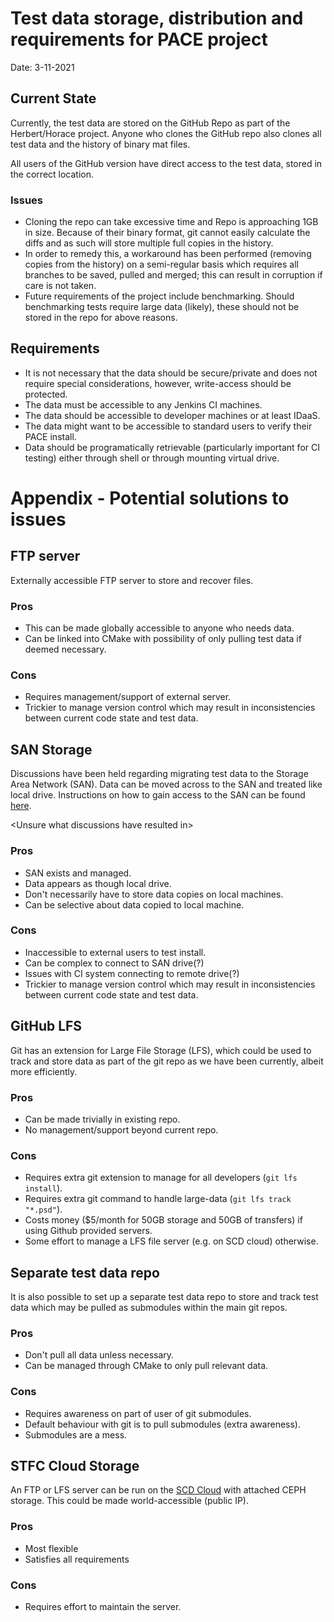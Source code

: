 # Test data storage, distribution and requirements for PACE project

Date: 3-11-2021

## Current State
Currently, the test data are stored on the GitHub Repo as part of the Herbert/Horace project. 
Anyone who clones the GitHub repo also clones all test data and the history of binary mat files.

All users of the GitHub version have direct access to the test data, stored in the correct location.

### Issues
* Cloning the repo can take excessive time and Repo is approaching 1GB in size. 
  Because of their binary format, git cannot easily calculate the diffs and as such will store multiple full copies in the history.
* In order to remedy this, a workaround has been performed 
  (removing copies from the history) on a semi-regular basis which requires all branches to be saved, pulled and merged; 
  this can result in corruption if care is not taken.
* Future requirements of the project include benchmarking. 
  Should benchmarking tests require large data (likely), these should not be stored in the repo for above reasons.

## Requirements
* It is not necessary that the data should be secure/private and does not require special considerations, however, write-access should be protected.
* The data must be accessible to any Jenkins CI machines.
* The data should be accessible to developer machines or at least IDaaS.
* The data might want to be accessible to standard users to verify their PACE install.
* Data should be programatically retrievable (particularly important for CI testing)
  either through shell or through mounting virtual drive.


# Appendix - Potential solutions to issues
## FTP server
Externally accessible FTP server to store and recover files. 

### Pros
* This can be made globally accessible to anyone who needs data.
* Can be linked into CMake with possibility of only pulling test data if deemed necessary.

### Cons
* Requires management/support of external server.
* Trickier to manage version control which may result in inconsistencies between current code state and test data.

## SAN Storage
Discussions have been held regarding migrating test data to the Storage Area Network (SAN). 
Data can be moved across to the SAN and treated like local drive. 
Instructions on how to gain access to the SAN can be found [here](https://github.com/pace-neutrons/Horace/blob/master/documentation/smg/10_how_to_use_the_SAN_area.md).

\<Unsure what discussions have resulted in\>

### Pros
* SAN exists and managed.
* Data appears as though local drive.
* Don't necessarily have to store data copies on local machines.
* Can be selective about data copied to local machine.

### Cons
* Inaccessible to external users to test install.
* Can be complex to connect to SAN drive(?)
* Issues with CI system connecting to remote drive(?)
* Trickier to manage version control which may result in inconsistencies between current code state and test data.


## GitHub LFS
Git has an extension for Large File Storage (LFS), 
which could be used to track and store data as part of the git repo as we have been currently, albeit more efficiently.

### Pros
* Can be made trivially in existing repo.
* No management/support beyond current repo.
### Cons
* Requires extra git extension to manage for all developers (`git lfs install`).
* Requires extra git command to handle large-data (`git lfs track "*.psd"`).
* Costs money ($5/month for 50GB storage and 50GB of transfers) if using Github provided servers.
* Some effort to manage a LFS file server (e.g. on SCD cloud) otherwise.

## Separate test data repo
It is also possible to set up a separate test data repo to store and track test data which may be pulled as submodules within the main git repos.

### Pros
* Don't pull all data unless necessary.
* Can be managed through CMake to only pull relevant data.

### Cons
* Requires awareness on part of user of git submodules.
* Default behaviour with git is to pull submodules (extra awareness).
* Submodules are a mess.

## STFC Cloud Storage
An FTP or LFS server can be run on the [SCD Cloud](https://openstack.stfc.ac.uk/) with attached CEPH storage.
This could be made world-accessible (public IP).

### Pros
* Most flexible
* Satisfies all requirements
### Cons
* Requires effort to maintain the server.
